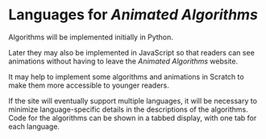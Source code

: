 # Languages for _Animated Algorithms_

Algorithms will be implemented initially in Python.

Later they may also be implemented in JavaScript so that readers can see animations without having to leave the _Animated Algorithms_ website.

It may help to implement some algorithms and animations in Scratch to make them more accessible to younger readers.

If the site will eventually support multiple languages, it will be necessary to minimize language-specific details in the descriptions of the algorithms.  Code for the algorithms can be shown in a tabbed display, with one tab for each language.